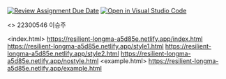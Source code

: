 [![Review Assignment Due Date](https://classroom.github.com/assets/deadline-readme-button-22041afd0340ce965d47ae6ef1cefeee28c7c493a6346c4f15d667ab976d596c.svg)](https://classroom.github.com/a/HEYMOIhf)
[![Open in Visual Studio Code](https://classroom.github.com/assets/open-in-vscode-2e0aaae1b6195c2367325f4f02e2d04e9abb55f0b24a779b69b11b9e10269abc.svg)](https://classroom.github.com/online_ide?assignment_repo_id=20293898&assignment_repo_type=AssignmentRepo)

<<OSS HW1>>
22300546 이승주

<index.html>
https://resilient-longma-a5d85e.netlify.app/index.html
<Stylesheet1>
https://resilient-longma-a5d85e.netlify.app/style1.html
<Stylesheet2>
https://resilient-longma-a5d85e.netlify.app/style2.html
<No Stylesheet>
https://resilient-longma-a5d85e.netlify.app/nostyle.html
<example.html>
https://resilient-longma-a5d85e.netlify.app/example.html